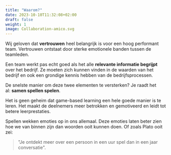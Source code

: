 ```yaml
---
title: "Waarom?"
date: 2023-10-10T11:32:08+02:00
draft: false
weight: 1
image: Collaboration-amico.svg
---
```


Wij geloven dat **vertrouwen** heel belangrijk is voor een hoog performant team. Vertrouwen ontstaat door sterke emotionele banden tussen de teamleden.

Een team werkt pas echt goed als het alle **relevante informatie begrijpt** over het bedrijf. Ze moeten zich kunnen vinden in de waarden van het bedrijf en ook een grondige kennis hebben van de bedrijfsprocessen.

De snelste manier om deze twee elementen te versterken? Je raadt het al: **samen spellen spelen**.

Het is geen geheim dat game-based learning een hele goede manier is te leren. Het maakt de deelnemers meer betrokken en gemotiveerd en leidt tot betere leerprestaties.

Spellen wekken emoties op in ons allemaal. Deze emoties laten beter zien hoe we van binnen zijn dan woorden ooit kunnen doen. Of zoals Plato ooit zei:

> "Je ontdekt meer over een persoon in een uur spel dan in een jaar conversatie".

